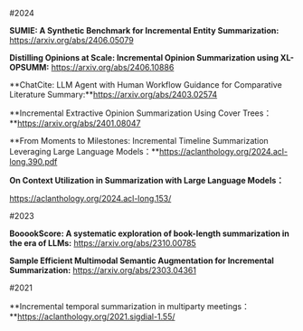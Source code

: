 #2024

**SUMIE: A Synthetic Benchmark for Incremental Entity Summarization:** https://arxiv.org/abs/2406.05079

**Distilling Opinions at Scale: Incremental Opinion Summarization using XL-OPSUMM:** https://arxiv.org/abs/2406.10886

**ChatCite: LLM Agent with Human Workflow Guidance for Comparative Literature Summary:**https://arxiv.org/abs/2403.02574

**Incremental Extractive Opinion Summarization Using Cover Trees：**https://arxiv.org/abs/2401.08047

**From Moments to Milestones: Incremental Timeline Summarization
Leveraging Large Language Models：**https://aclanthology.org/2024.acl-long.390.pdf

**On Context Utilization in Summarization with Large Language Models：**

https://aclanthology.org/2024.acl-long.153/

#2023

**BooookScore: A systematic exploration of book-length summarization in the era of LLMs:** https://arxiv.org/abs/2310.00785

**Sample Efficient Multimodal Semantic Augmentation for Incremental Summarization:** https://arxiv.org/abs/2303.04361

#2021

**Incremental temporal summarization in multiparty meetings：**https://aclanthology.org/2021.sigdial-1.55/